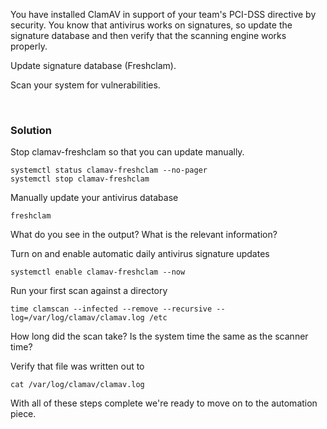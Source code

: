 You have installed ClamAV in support of your team's PCI-DSS directive by security. You know that antivirus works on signatures, so update the signature database and then verify that the scanning engine works properly.

Update signature database (Freshclam).

Scan your system for vulnerabilities.

<br>

### Solution



Stop clamav-freshclam so that you can update manually.

```plain
systemctl status clamav-freshclam --no-pager
systemctl stop clamav-freshclam
```

Manually update your antivirus database

```plain
freshclam
```

What do you see in the output? What is the relevant information?

Turn on and enable automatic daily antivirus signature updates

```plain
systemctl enable clamav-freshclam --now
```

Run your first scan against a directory

```plain
time clamscan --infected --remove --recursive --log=/var/log/clamav/clamav.log /etc
```

How long did the scan take? Is the system time the same as the scanner time?

Verify that file was written out to

```plain
cat /var/log/clamav/clamav.log
```

With all of these steps complete we're ready to move on to the automation piece.

